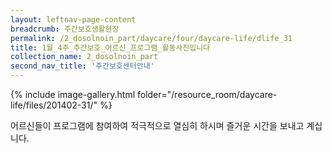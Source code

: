 ```yaml
--- 
layout: leftnav-page-content 
breadcrumb: 주간보호생활현장 
permalink: /2_dosolnoin_part/daycare/four/daycare-life/dlife_31
title: 1월_4주_주간보호_어르신_프로그램_활동사진입니다
collection_name: 2_dosolnoin_part
second_nav_title: '주간보호센터안내' 
---
```

{% include image-gallery.html folder="/resource_room/daycare-life/files/201402-31/" %}





어르신들이 프로그램에 참여하여 적극적으로 열심히 하시며
즐거운 시간을 보내고 계십니다.